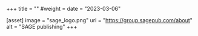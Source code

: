 +++
title = ""
#weight =
date = "2023-03-06"

[asset]
    image = "sage_logo.png"
    url = "https://group.sagepub.com/about"
    alt = "SAGE publishing"
+++
